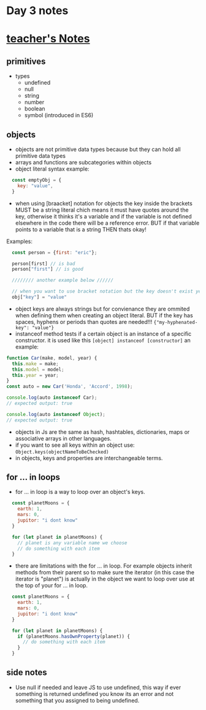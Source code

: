 # Day 3 notes
# [teacher's Notes](https://github.com/Eric-Lombardo/lhl-w1d3)

## primitives
* types
  * undefined
  * null
  * string
  * number
  * boolean
  * symbol (introduced in ES6)

## objects
* objects are not primitive data types because but they can hold all primitive data types
* arrays and functions are subcategories within objects
* object literal syntax example:
```javascript
  const emptyObj = {
    key: "value",
  }
```
* when using [braacket] notation for objects the key inside the brackets MUST be a string literal chich means it must have quotes around the key, otherwise it thinks it's a variable and if the variable is not defined elsewhere in the code there will be a reference error. BUT if that variable points to a variable that is a string THEN thats okay!

Examples:
```javascript
  const person = {first: "eric"};

  person[first] // is bad
  person["first"] // is good

  //////// another example below //////

  // when you want to use bracket notation but the key doesn't exist yet, you need to surround it in quotes and then assign it a value.
  obj["key"] = "value"  
```

* object keys are always strings but for convienance they are ommited when defining them when creating an object literal. BUT if the key has spaces, hyphens or periods than quotes are needed!!! `{"my-hyphenated-key": "value"}`
* instanceof method tests if a certain object is an instance of a specific constructor. it is used like this `[object] instanceof [constructor]`
an example:
```javascript
function Car(make, model, year) {
  this.make = make;
  this.model = model;
  this.year = year;
}
const auto = new Car('Honda', 'Accord', 1998);

console.log(auto instanceof Car);
// expected output: true

console.log(auto instanceof Object);
// expected output: true
```
* objects in Js are the same as hash, hashtables, dictionaries, maps or associative arrays in other languages.
* if you want to see all keys within an object use: `Object.keys(objectNameToBeChecked)`
* in objects, keys and properties are interchangeable terms.

## for ... in loops
* for ... in loop is a way to loop over an object's keys. 
```javascript
  const planetMoons = {
    earth: 1,
    mars: 0,
    jupitor: "i dont know"
  }

  for (let planet in planetMoons) {
    // planet is any variable name we choose
    // do something with each item
  }
```
* there are limitations with the for ... in loop. For example objects inherit methods from their parent so to make sure the iterator (in this case the iterator is "planet") is actually in the object we want to loop over use at the top of your for ... in loop.
```javascript
  const planetMoons = {
    earth: 1,
    mars: 0,
    jupitor: "i dont know"
  }

  for (let planet in planetMoons) {
    if (planetMoons.hasOwnProperty(planet)) {
      // do something with each item
    }
  }
```



## side notes
* Use null if needed and leave JS to use undefined, this way if ever something is returned undefined you know its an error and not something that you assigned to being undefined.

